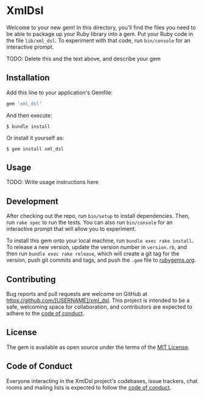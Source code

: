 # XmlDsl

Welcome to your new gem! In this directory, you'll find the files you need to be able to package up your Ruby library into a gem. Put your Ruby code in the file `lib/xml_dsl`. To experiment with that code, run `bin/console` for an interactive prompt.

TODO: Delete this and the text above, and describe your gem

## Installation

Add this line to your application's Gemfile:

```ruby
gem 'xml_dsl'
```

And then execute:

    $ bundle install

Or install it yourself as:

    $ gem install xml_dsl

## Usage

TODO: Write usage instructions here

## Development

After checking out the repo, run `bin/setup` to install dependencies. Then, run `rake spec` to run the tests. You can also run `bin/console` for an interactive prompt that will allow you to experiment.

To install this gem onto your local machine, run `bundle exec rake install`. To release a new version, update the version number in `version.rb`, and then run `bundle exec rake release`, which will create a git tag for the version, push git commits and tags, and push the `.gem` file to [rubygems.org](https://rubygems.org).

## Contributing

Bug reports and pull requests are welcome on GitHub at https://github.com/[USERNAME]/xml_dsl. This project is intended to be a safe, welcoming space for collaboration, and contributors are expected to adhere to the [code of conduct](https://github.com/[USERNAME]/xml_dsl/blob/master/CODE_OF_CONDUCT.md).


## License

The gem is available as open source under the terms of the [MIT License](https://opensource.org/licenses/MIT).

## Code of Conduct

Everyone interacting in the XmlDsl project's codebases, issue trackers, chat rooms and mailing lists is expected to follow the [code of conduct](https://github.com/[USERNAME]/xml_dsl/blob/master/CODE_OF_CONDUCT.md).

